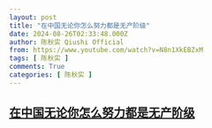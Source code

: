 ```yaml
---
layout: post
title: "在中国无论你怎么努力都是无产阶级"
date: 2024-08-26T02:33:48.000Z
author: 陈秋实 Qiushi Official
from: https://www.youtube.com/watch?v=N8n1XkEBZxM
tags: [ 陈秋实 ]
comments: True
categories: [ 陈秋实 ]
---
```

<!--1724639628000-->
[在中国无论你怎么努力都是无产阶级](https://www.youtube.com/watch?v=N8n1XkEBZxM)
------

<div>

</div>
